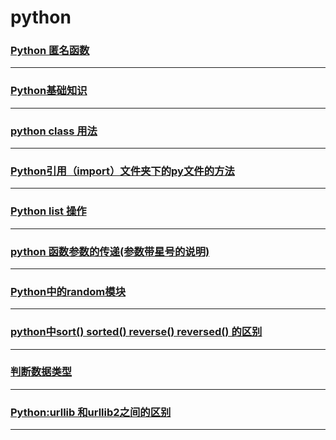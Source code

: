 python
======

### [Python 匿名函数](anonymous)

---

### [Python基础知识](base)

---

### [python class 用法](class)

---

### [Python引用（import）文件夹下的py文件的方法](import-folder)

---

### [Python list 操作](list)

---

### [python 函数参数的传递(参数带星号的说明)](parameter)

---

### [Python中的random模块](random)

---

### [python中sort() sorted() reverse() reversed() 的区别](sort)

---

### [判断数据类型](type)

---

### [Python:urllib 和urllib2之间的区别](urllib-urllib2)

---
